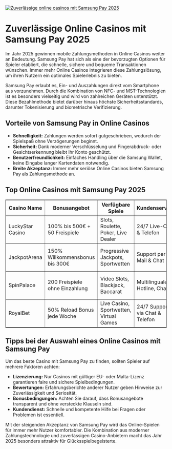 [![Zuverlässige online casinos mit Samsung Pay 2025](https://123-caf.pages.dev/gitsignup.png)](https://vrmoo.ru/Bt82HjjY)

<h1>Zuverlässige Online Casinos mit Samsung Pay 2025</h1> <p>Im Jahr 2025 gewinnen mobile Zahlungsmethoden in Online Casinos weiter an Bedeutung. Samsung Pay hat sich als eine der bevorzugten Optionen für Spieler etabliert, die schnelle, sichere und bequeme Transaktionen wünschen. Immer mehr Online Casinos integrieren diese Zahlungslösung, um ihren Nutzern ein optimales Spielerlebnis zu bieten.</p> <p>Samsung Pay erlaubt es, Ein- und Auszahlungen direkt vom Smartphone aus vorzunehmen. Durch die Kombination von NFC- und MST-Technologien ist es besonders vielseitig und wird von zahlreichen Geräten unterstützt. Diese Bezahlmethode bietet darüber hinaus höchste Sicherheitsstandards, darunter Tokenisierung und biometrische Verifizierung.</p> <h2>Vorteile von Samsung Pay in Online Casinos</h2> <ul>   <li><strong>Schnelligkeit:</strong> Zahlungen werden sofort gutgeschrieben, wodurch der Spielspaß ohne Verzögerungen beginnt.</li>   <li><strong>Sicherheit:</strong> Dank moderner Verschlüsselung und Fingerabdruck- oder Gesichtserkennung bleibt Ihr Konto geschützt.</li>   <li><strong>Benutzerfreundlichkeit:</strong> Einfaches Handling über die Samsung Wallet, keine Eingabe langer Kartendaten notwendig.</li>   <li><strong>Breite Akzeptanz:</strong> Immer mehr seriöse Online Casinos bieten Samsung Pay als Zahlungsmethode an.</li> </ul> <h2>Top Online Casinos mit Samsung Pay 2025</h2> <table border="1" cellspacing="0" cellpadding="8">   <thead>     <tr>       <th>Casino Name</th>       <th>Bonusangebot</th>       <th>Verfügbare Spiele</th>       <th>Kundenservice</th>       <th>Zahlungsdauer</th>     </tr>   </thead>   <tbody>     <tr>       <td>LuckyStar Casino</td>       <td>100% bis 500€ + 50 Freispiele</td>       <td>Slots, Roulette, Poker, Live Dealer</td>       <td>24/7 Live-Chat & Telefon</td>       <td>Instant bei Einzahlung, 24 Std. Auszahlung</td>     </tr>     <tr>       <td>JackpotArena</td>       <td>150% Willkommensbonus bis 300€</td>       <td>Progressive Jackpots, Sportwetten</td>       <td>Support per E-Mail & Chat</td>       <td>Einzahlung sofort, Auszahlung bis 48 Std.</td>     </tr>     <tr>       <td>SpinPalace</td>       <td>200 Freispiele ohne Einzahlung</td>       <td>Video Slots, Blackjack, Baccarat</td>       <td>Multilinguale Hotline, Chat</td>       <td>Zahlungen innerhalb weniger Minuten</td>     </tr>     <tr>       <td>RoyalBet</td>       <td>50% Reload Bonus jede Woche</td>       <td>Live Casino, Sportwetten, Virtual Games</td>       <td>24/7 Support via Chat & Telefon</td>       <td>Geld sofort verfügbar</td>     </tr>   </tbody> </table> <h2>Tipps bei der Auswahl eines Online Casinos mit Samsung Pay</h2> <p>Um das beste Casino mit Samsung Pay zu finden, sollten Spieler auf mehrere Faktoren achten:</p> <ul>   <li><strong>Lizenzierung:</strong> Nur Casinos mit gültiger EU- oder Malta-Lizenz garantieren faire und sichere Spielbedingungen.</li>   <li><strong>Bewertungen:</strong> Erfahrungsberichte anderer Nutzer geben Hinweise zur Zuverlässigkeit und Seriosität.</li>   <li><strong>Bonusbedingungen:</strong> Achten Sie darauf, dass Bonusangebote transparent und ohne versteckte Klauseln sind.</li>   <li><strong>Kundendienst:</strong> Schnelle und kompetente Hilfe bei Fragen oder Problemen ist essentiell.</li> </ul> <p>Mit der steigenden Akzeptanz von Samsung Pay wird das Online-Spielen für immer mehr Nutzer komfortabler. Die Kombination aus moderner Zahlungstechnologie und zuverlässigen Casino-Anbietern macht das Jahr 2025 besonders attraktiv für Glücksspielbegeisterte.</p>